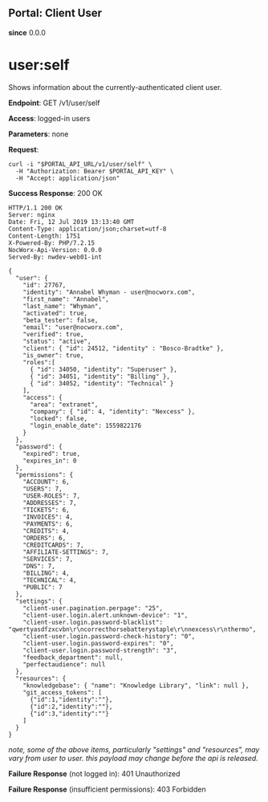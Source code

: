Portal: Client User
-------------------

**since** 0.0.0

user:self
=========

Shows information about the currently-authenticated client user.

**Endpoint**:  GET /v1/user/self

**Access**: logged-in users

**Parameters**: none

**Request**:
```
curl -i "$PORTAL_API_URL/v1/user/self" \
  -H "Authorization: Bearer $PORTAL_API_KEY" \
  -H "Accept: application/json"
```

**Success Response**: 200 OK
```
HTTP/1.1 200 OK
Server: nginx
Date: Fri, 12 Jul 2019 13:13:40 GMT
Content-Type: application/json;charset=utf-8
Content-Length: 1751
X-Powered-By: PHP/7.2.15
NocWorx-Api-Version: 0.0.0
Served-By: nwdev-web01-int

{
  "user": {
    "id": 27767,
    "identity": "Annabel Whyman - user@nocworx.com",
    "first_name": "Annabel",
    "last_name": "Whyman",
    "activated": true,
    "beta_tester": false,
    "email": "user@nocworx.com",
    "verified": true,
    "status": "active",
    "client": { "id": 24512, "identity" : "Bosco-Bradtke" },
    "is_owner": true,
    "roles":[
      { "id": 34050, "identity": "Superuser" },
      { "id": 34051, "identity": "Billing" },
      { "id": 34052, "identity": "Technical" }
    ],
    "access": {
      "area": "extranet",
      "company": { "id": 4, "identity": "Nexcess" },
      "locked": false,
      "login_enable_date": 1559822176
    }
  },
  "password": {
    "expired": true,
    "expires_in": 0
  },
  "permissions": {
    "ACCOUNT": 6,
    "USERS": 7,
    "USER-ROLES": 7,
    "ADDRESSES": 7,
    "TICKETS": 6,
    "INVOICES": 4,
    "PAYMENTS": 6,
    "CREDITS": 4,
    "ORDERS": 6,
    "CREDITCARDS": 7,
    "AFFILIATE-SETTINGS": 7,
    "SERVICES": 7,
    "DNS": 7,
    "BILLING": 4,
    "TECHNICAL": 4,
    "PUBLIC": 7
  },
  "settings": {
    "client-user.pagination.perpage": "25",
    "client-user.login.alert.unknown-device": "1",
    "client-user.login.password-blacklist": "qwertyasdfzxcvbn\r\ncorrecthorsebatterystaple\r\nnexcess\r\nthermo",
    "client-user.login.password-check-history": "0",
    "client-user.login.password-expires": "0",
    "client-user.login.password-strength": "3",
    "feedback_department": null,
    "perfectaudience": null
  },
  "resources": {
    "knowledgebase": { "name": "Knowledge Library", "link": null },
    "git_access_tokens": [
      {"id":1,"identity":""},
      {"id":2,"identity":""},
      {"id":3,"identity":""}
    ]
  }
}
```
_note, some of the above items, particularly "settings" and "resources", may vary from user to user._
_this payload may change before the api is released._

**Failure Response** (not logged in): 401 Unauthorized

**Failure Response** (insufficient permissions): 403 Forbidden
